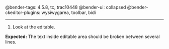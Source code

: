 @bender-tags: 4.5.8, tc, trac10448
@bender-ui: collapsed
@bender-ckeditor-plugins: wysiwygarea, toolbar, bidi

----

1. Look at the editable.

**Expected:** The text inside editable area should be broken between several lines.
